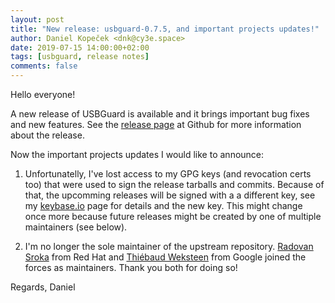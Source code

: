 ```yaml
---
layout: post
title: "New release: usbguard-0.7.5, and important projects updates!"
author: Daniel Kopeček <dnk@cy3e.space>
date: 2019-07-15 14:00:00+02:00
tags: [usbguard, release notes]
comments: false
---
```


Hello everyone!

A new release of USBGuard is available and it brings important bug fixes and new features.
See the [release page](https://github.com/USBGuard/usbguard/releases/tag/usbguard-0.7.5) at Github for more information about the release.

Now the important projects updates I would like to announce:

1. Unfortunatelly, I've lost access to my GPG keys (and revocation certs too) that were used to sign the release tarballs and commits.
   Because of that, the upcomming releases will be signed with a a different key, see my [keybase.io](https://keybase.io/dkopecek) page for details and the new key.
   This might change once more because future releases might be created by one of multiple maintainers (see below).
   
2. I'm no longer the sole maintainer of the upstream repository.
   [Radovan Sroka](https://github.com/radosroka) from Red Hat and [Thiébaud Weksteen](https://github.com/tweksteen/) from Google joined the forces as maintainers.
   Thank you both for doing so!

Regards,
Daniel
